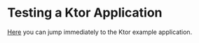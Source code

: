 # Testing a Ktor Application

[Here](https://github.com/Trendyol/stove4k/tree/main/examples/ktor-example) you can jump immediately to the Ktor example application.
